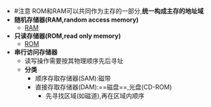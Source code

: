 - #注意 ROM和RAM可以共同作为主存的一部分,**统一构成主存的地址域**
- **随机存储器(RAM,random access memory)**
	- [RAM](RAM.md)
- **只读存储器(ROM,read only memory)**
	- [ROM](ROM.md)
- **串行访问存储器**
	- 读写操作需要按其物理顺序先后寻址
	- **分类**
		- 顺序存取存储器(SAM):磁带
		- 直接存取存储器(DAM):==磁盘==,光盘(CD-ROM)
			- 先寻找区域(如磁道),再在区域内顺序
